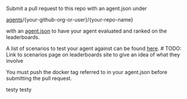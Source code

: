 Submit a pull request to this repo with an agent.json under 

[agents](agents)/{your-github-org-or-user}/{your-repo-name}

with an [agent.json](crizcraig/forward-agent/agent.json) to have your agent 
evaluated and ranked on the leaderboards.

A list of scenarios to test your agent against can be found
 [here](https://gist.githubusercontent.com/crizCraig/56117404cb921223188349f7574e7cfa/raw/b850fea8d40c6315b1a65fd80342af95fa691d65/scenarios.json).  # TODO: Link to scenarios page on leaderboards site to give an idea of what they involve
 
 You must push the docker tag referred to in your agent.json before submitting
 the pull request.

testy testy
